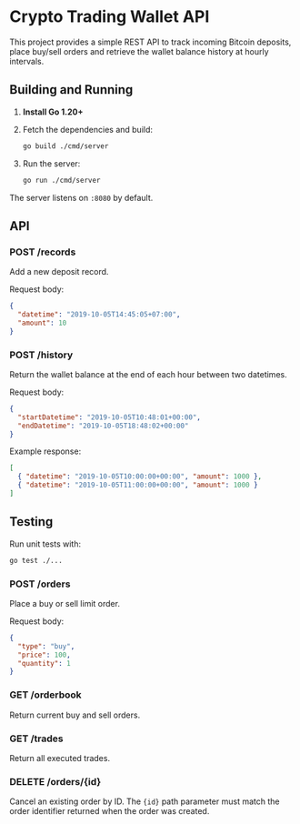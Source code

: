 # Crypto Trading Wallet API

This project provides a simple REST API to track incoming Bitcoin deposits,
place buy/sell orders and retrieve the wallet balance history at hourly
intervals.

## Building and Running

1. **Install Go 1.20+**
2. Fetch the dependencies and build:

   ```bash
   go build ./cmd/server
   ```

3. Run the server:

   ```bash
   go run ./cmd/server
   ```

The server listens on `:8080` by default.

## API

### POST /records

Add a new deposit record.

Request body:

```json
{
  "datetime": "2019-10-05T14:45:05+07:00",
  "amount": 10
}
```

### POST /history

Return the wallet balance at the end of each hour between two datetimes.

Request body:

```json
{
  "startDatetime": "2019-10-05T10:48:01+00:00",
  "endDatetime": "2019-10-05T18:48:02+00:00"
}
```

Example response:

```json
[
  { "datetime": "2019-10-05T10:00:00+00:00", "amount": 1000 },
  { "datetime": "2019-10-05T11:00:00+00:00", "amount": 1000 }
]
```

## Testing

Run unit tests with:

```bash
go test ./...
```

### POST /orders

Place a buy or sell limit order.

Request body:

```json
{
  "type": "buy",
  "price": 100,
  "quantity": 1
}
```

### GET /orderbook

Return current buy and sell orders.

### GET /trades

Return all executed trades.

### DELETE /orders/{id}

Cancel an existing order by ID. The `{id}` path parameter must match the order
identifier returned when the order was created.
